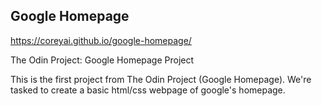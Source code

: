 ## Google Homepage

https://coreyai.github.io/google-homepage/

The Odin Project: Google Homepage Project

This is the first project from The Odin Project (Google Homepage).
We're tasked to create a basic html/css webpage of google's homepage.
